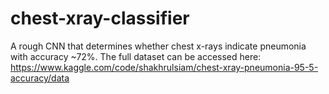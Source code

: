 # chest-xray-classifier
A rough CNN that determines whether chest x-rays indicate pneumonia with accuracy ~72%. The full dataset can be accessed here: https://www.kaggle.com/code/shakhrulsiam/chest-xray-pneumonia-95-5-accuracy/data
